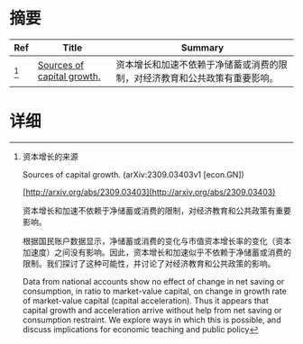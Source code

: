 # 摘要

| Ref | Title | Summary |
| --- | --- | --- |
| [^1] | [Sources of capital growth.](http://arxiv.org/abs/2309.03403) | 资本增长和加速不依赖于净储蓄或消费的限制，对经济教育和公共政策有重要影响。 |

# 详细

[^1]: 资本增长的来源

    Sources of capital growth. (arXiv:2309.03403v1 [econ.GN])

    [http://arxiv.org/abs/2309.03403](http://arxiv.org/abs/2309.03403)

    资本增长和加速不依赖于净储蓄或消费的限制，对经济教育和公共政策有重要影响。

    

    根据国民账户数据显示，净储蓄或消费的变化与市值资本增长率的变化（资本加速度）之间没有影响。因此，资本增长和加速似乎不依赖于净储蓄或消费的限制。我们探讨了这种可能性，并讨论了对经济教育和公共政策的影响。

    Data from national accounts show no effect of change in net saving or consumption, in ratio to market-value capital, on change in growth rate of market-value capital (capital acceleration). Thus it appears that capital growth and acceleration arrive without help from net saving or consumption restraint. We explore ways in which this is possible, and discuss implications for economic teaching and public policy
    

